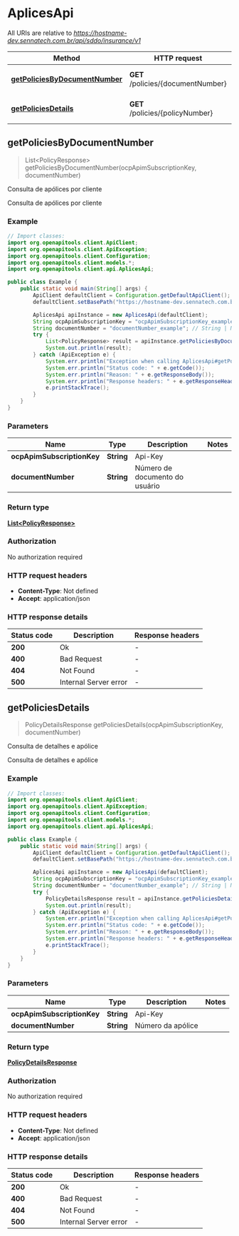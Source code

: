 # AplicesApi

All URIs are relative to *https://hostname-dev.sennatech.com.br/api/sddo/insurance/v1*

| Method | HTTP request | Description |
|------------- | ------------- | -------------|
| [**getPoliciesByDocumentNumber**](AplicesApi.md#getPoliciesByDocumentNumber) | **GET** /policies/{documentNumber} | Consulta de apólices por cliente |
| [**getPoliciesDetails**](AplicesApi.md#getPoliciesDetails) | **GET** /policies/{policyNumber} | Consulta de detalhes e apólice |



## getPoliciesByDocumentNumber

> List&lt;PolicyResponse&gt; getPoliciesByDocumentNumber(ocpApimSubscriptionKey, documentNumber)

Consulta de apólices por cliente

Consulta de apólices por cliente

### Example

```java
// Import classes:
import org.openapitools.client.ApiClient;
import org.openapitools.client.ApiException;
import org.openapitools.client.Configuration;
import org.openapitools.client.models.*;
import org.openapitools.client.api.AplicesApi;

public class Example {
    public static void main(String[] args) {
        ApiClient defaultClient = Configuration.getDefaultApiClient();
        defaultClient.setBasePath("https://hostname-dev.sennatech.com.br/api/sddo/insurance/v1");

        AplicesApi apiInstance = new AplicesApi(defaultClient);
        String ocpApimSubscriptionKey = "ocpApimSubscriptionKey_example"; // String | Api-Key
        String documentNumber = "documentNumber_example"; // String | Número de documento do usuário
        try {
            List<PolicyResponse> result = apiInstance.getPoliciesByDocumentNumber(ocpApimSubscriptionKey, documentNumber);
            System.out.println(result);
        } catch (ApiException e) {
            System.err.println("Exception when calling AplicesApi#getPoliciesByDocumentNumber");
            System.err.println("Status code: " + e.getCode());
            System.err.println("Reason: " + e.getResponseBody());
            System.err.println("Response headers: " + e.getResponseHeaders());
            e.printStackTrace();
        }
    }
}
```

### Parameters


| Name | Type | Description  | Notes |
|------------- | ------------- | ------------- | -------------|
| **ocpApimSubscriptionKey** | **String**| Api-Key | |
| **documentNumber** | **String**| Número de documento do usuário | |

### Return type

[**List&lt;PolicyResponse&gt;**](PolicyResponse.md)

### Authorization

No authorization required

### HTTP request headers

- **Content-Type**: Not defined
- **Accept**: application/json


### HTTP response details
| Status code | Description | Response headers |
|-------------|-------------|------------------|
| **200** | Ok |  -  |
| **400** | Bad Request |  -  |
| **404** | Not Found |  -  |
| **500** | Internal Server error |  -  |


## getPoliciesDetails

> PolicyDetailsResponse getPoliciesDetails(ocpApimSubscriptionKey, documentNumber)

Consulta de detalhes e apólice

Consulta de detalhes e apólice

### Example

```java
// Import classes:
import org.openapitools.client.ApiClient;
import org.openapitools.client.ApiException;
import org.openapitools.client.Configuration;
import org.openapitools.client.models.*;
import org.openapitools.client.api.AplicesApi;

public class Example {
    public static void main(String[] args) {
        ApiClient defaultClient = Configuration.getDefaultApiClient();
        defaultClient.setBasePath("https://hostname-dev.sennatech.com.br/api/sddo/insurance/v1");

        AplicesApi apiInstance = new AplicesApi(defaultClient);
        String ocpApimSubscriptionKey = "ocpApimSubscriptionKey_example"; // String | Api-Key
        String documentNumber = "documentNumber_example"; // String | Número da apólice
        try {
            PolicyDetailsResponse result = apiInstance.getPoliciesDetails(ocpApimSubscriptionKey, documentNumber);
            System.out.println(result);
        } catch (ApiException e) {
            System.err.println("Exception when calling AplicesApi#getPoliciesDetails");
            System.err.println("Status code: " + e.getCode());
            System.err.println("Reason: " + e.getResponseBody());
            System.err.println("Response headers: " + e.getResponseHeaders());
            e.printStackTrace();
        }
    }
}
```

### Parameters


| Name | Type | Description  | Notes |
|------------- | ------------- | ------------- | -------------|
| **ocpApimSubscriptionKey** | **String**| Api-Key | |
| **documentNumber** | **String**| Número da apólice | |

### Return type

[**PolicyDetailsResponse**](PolicyDetailsResponse.md)

### Authorization

No authorization required

### HTTP request headers

- **Content-Type**: Not defined
- **Accept**: application/json


### HTTP response details
| Status code | Description | Response headers |
|-------------|-------------|------------------|
| **200** | Ok |  -  |
| **400** | Bad Request |  -  |
| **404** | Not Found |  -  |
| **500** | Internal Server error |  -  |


